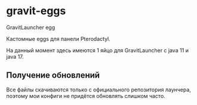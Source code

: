 # gravit-eggs
GravitLauncher egg

Кастомные eggs для панели Pterodactyl.

На данный момент здесь имеются 1 яйцо для GravitLauncher с java 11 и java 17.

## Получение обновлений

Все файлы скачиваются только с официального репозитория лаунчера, поэтому мои конфиги не придётся обновлять слишком часто.
